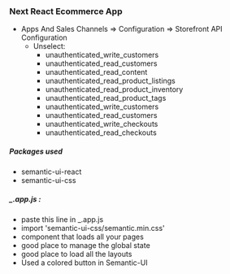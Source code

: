 ### Next React Ecommerce App


- Apps And Sales Channels => Configuration => Storefront API Configuration
    - Unselect: 
        - unauthenticated_write_customers
        - unauthenticated_read_customers
        - unauthenticated_read_content
        - unauthenticated_read_product_listings
        - unauthenticated_read_product_inventory
        - unauthenticated_read_product_tags
        - unauthenticated_write_customers
        - unauthenticated_read_customers
        - unauthenticated_write_checkouts
        - unauthenticated_read_checkouts


##### Packages used

- semantic-ui-react
- semantic-ui-css


##### _.app.js : 

- paste this line in _.app.js
- import 'semantic-ui-css/semantic.min.css'
- component that loads all your pages
- good place to manage the global state
- good place to load all the layouts
- Used a colored button in Semantic-UI